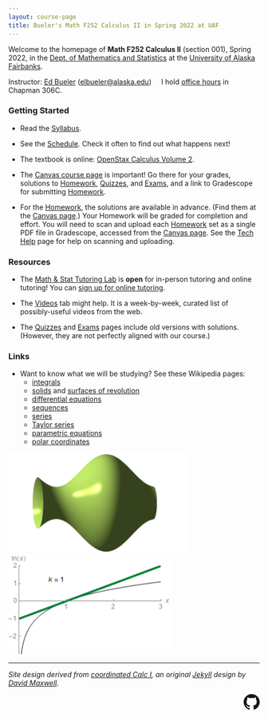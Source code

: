 ```yaml
---
layout: course-page
title: Bueler's Math F252 Calculus II in Spring 2022 at UAF
---
```


Welcome to the homepage of **Math F252 Calculus II** (section 001), Spring 2022, in the [Dept. of Mathematics and Statistics](http://www.uaf.edu/dms/) at the [University of Alaska Fairbanks](http://www.uaf.edu/).

Instructor:  [Ed Bueler](http://bueler.github.io/) ([elbueler@alaska.edu](mailto:elbueler@alaska.edu)) &nbsp; &nbsp;  I hold [office hours](http://bueler.github.io/OffHrs.htm) in Chapman 306C.

### Getting Started

* Read the [Syllabus](syllabus.pdf).

* See the [Schedule](schedule.pdf).  Check it often to find out what happens next!

* The textbook is online: [OpenStax Calculus Volume 2](https://openstax.org/details/books/calculus-volume-2).

* The [Canvas course page](https://canvas.alaska.edu/courses/7049) is important!  Go there for your grades, solutions to [Homework](homework.html), [Quizzes](quizzes.html), and [Exams](exams.html), and a link to Gradescope for submitting [Homework](homework.html).

* For the [Homework](homework.html), the solutions are available in advance.  (Find them at the [Canvas page](https://canvas.alaska.edu/courses/7049).)  Your Homework will be graded for completion and effort.  You will need to scan and upload each [Homework](homework.html) set as a single PDF file in Gradescope, accessed from the [Canvas page](https://canvas.alaska.edu/courses/7049).  See the [Tech Help](techHelp.html) page for help on scanning and uploading.

### Resources

* The [Math & Stat Tutoring Lab](https://www.uaf.edu/dms/mathlab/index.php) is **open** for in-person tutoring and online tutoring!  You can [sign up for online tutoring](https://fairbanks.go-redrock.com/).

* The [Videos](videos.html) tab might help.  It is a week-by-week, curated list of possibly-useful videos from the web.

* The [Quizzes](quizzes.html) and [Exams](exams.html) pages include old versions with solutions.  (However, they are not perfectly aligned with our course.)

### Links

* Want to know what we will be studying?  See these Wikipedia pages:
   * [integrals](https://en.wikipedia.org/wiki/Integral)
   * [solids](https://en.wikipedia.org/wiki/Solid_of_revolution) and [surfaces of revolution](https://en.wikipedia.org/wiki/Surface_of_revolution)
   * [differential equations](https://en.wikipedia.org/wiki/Ordinary_differential_equation)
   * [sequences](https://en.wikipedia.org/wiki/Sequence)
   * [series](https://en.wikipedia.org/wiki/Series_(mathematics))
   * [Taylor series](https://en.wikipedia.org/wiki/Taylor_series)
   * [parametric equations](https://en.wikipedia.org/wiki/Parametric_equation)
   * [polar coordinates](https://en.wikipedia.org/wiki/Polar_coordinate_system)

[<img src="assets/images/solid.png" height="200">](https://en.wikipedia.org/wiki/Solid_of_revolution "solid of revolution") &nbsp; &nbsp; [<img src="assets/images/ln.gif" height="200">](https://en.wikipedia.org/wiki/Taylor_series "Taylor series of y=ln x")

---
_Site design derived from [coordinated Calc I](https://uaf-math251.github.io/), an original [Jekyll](https://jekyllrb.com/) design by [David Maxwell](https://damaxwell.github.io/)._

[<img src="assets/images/GitHub-Mark-32px.png" align="right">](https://github.com/bueler/calc2 "github repository for this site")
